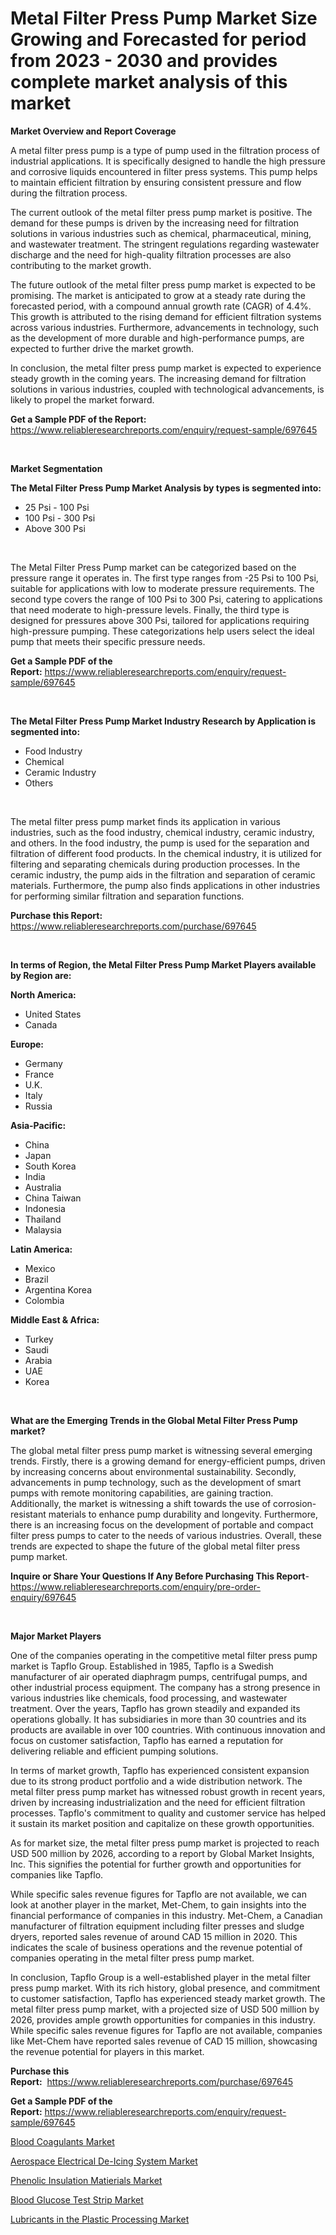 <p><h1>Metal Filter Press Pump Market Size Growing and Forecasted for period from 2023 - 2030 and provides complete market analysis of this market</h1></p><p><strong>Market Overview and Report Coverage</strong></p>
<p><p>A metal filter press pump is a type of pump used in the filtration process of industrial applications. It is specifically designed to handle the high pressure and corrosive liquids encountered in filter press systems. This pump helps to maintain efficient filtration by ensuring consistent pressure and flow during the filtration process.</p><p>The current outlook of the metal filter press pump market is positive. The demand for these pumps is driven by the increasing need for filtration solutions in various industries such as chemical, pharmaceutical, mining, and wastewater treatment. The stringent regulations regarding wastewater discharge and the need for high-quality filtration processes are also contributing to the market growth.</p><p>The future outlook of the metal filter press pump market is expected to be promising. The market is anticipated to grow at a steady rate during the forecasted period, with a compound annual growth rate (CAGR) of 4.4%. This growth is attributed to the rising demand for efficient filtration systems across various industries. Furthermore, advancements in technology, such as the development of more durable and high-performance pumps, are expected to further drive the market growth.</p><p>In conclusion, the metal filter press pump market is expected to experience steady growth in the coming years. The increasing demand for filtration solutions in various industries, coupled with technological advancements, is likely to propel the market forward.</p></p>
<p><strong>Get a Sample PDF of the Report:</strong> <a href="https://www.reliableresearchreports.com/enquiry/request-sample/697645">https://www.reliableresearchreports.com/enquiry/request-sample/697645</a></p>
<p>&nbsp;</p>
<p><strong>Market Segmentation</strong></p>
<p><strong>The Metal Filter Press Pump Market Analysis by types is segmented into:</strong></p>
<p><ul><li>25 Psi - 100 Psi</li><li>100 Psi - 300 Psi</li><li>Above 300 Psi</li></ul></p>
<p>&nbsp;</p>
<p><p>The Metal Filter Press Pump market can be categorized based on the pressure range it operates in. The first type ranges from -25 Psi to 100 Psi, suitable for applications with low to moderate pressure requirements. The second type covers the range of 100 Psi to 300 Psi, catering to applications that need moderate to high-pressure levels. Finally, the third type is designed for pressures above 300 Psi, tailored for applications requiring high-pressure pumping. These categorizations help users select the ideal pump that meets their specific pressure needs.</p></p>
<p><strong>Get a Sample PDF of the Report:</strong>&nbsp;<a href="https://www.reliableresearchreports.com/enquiry/request-sample/697645">https://www.reliableresearchreports.com/enquiry/request-sample/697645</a></p>
<p>&nbsp;</p>
<p><strong>The Metal Filter Press Pump Market Industry Research by Application is segmented into:</strong></p>
<p><ul><li>Food Industry</li><li>Chemical</li><li>Ceramic Industry</li><li>Others</li></ul></p>
<p>&nbsp;</p>
<p><p>The metal filter press pump market finds its application in various industries, such as the food industry, chemical industry, ceramic industry, and others. In the food industry, the pump is used for the separation and filtration of different food products. In the chemical industry, it is utilized for filtering and separating chemicals during production processes. In the ceramic industry, the pump aids in the filtration and separation of ceramic materials. Furthermore, the pump also finds applications in other industries for performing similar filtration and separation functions.</p></p>
<p><strong>Purchase this Report:</strong>&nbsp; <a href="https://www.reliableresearchreports.com/purchase/697645">https://www.reliableresearchreports.com/purchase/697645</a></p>
<p>&nbsp;</p>
<p><strong>In terms of Region, the Metal Filter Press Pump Market Players available by Region are:</strong></p>
<p>
    <p> <strong> North America: </strong>
        <ul>
            <li>United States</li>
            <li>Canada</li>
        </ul>
        </p> 
    <p> <strong> Europe: </strong>
        <ul>
            <li>Germany</li>
            <li>France</li>
            <li>U.K.</li>
            <li>Italy</li>
            <li>Russia</li>
        </ul>
        </p> 
    <p> <strong> Asia-Pacific: </strong>
        <ul>
            <li>China</li>
            <li>Japan</li>
            <li>South Korea</li>
            <li>India</li>
            <li>Australia</li>
            <li>China Taiwan</li>
            <li>Indonesia</li>
            <li>Thailand</li>
            <li>Malaysia</li>
        </ul>
        </p> 
    <p> <strong> Latin America: </strong>
        <ul>
            <li>Mexico</li>
            <li>Brazil</li>
            <li>Argentina Korea</li>
            <li>Colombia</li>
        </ul>
        </p> 
    <p> <strong> Middle East & Africa: </strong>
        <ul>
            <li>Turkey</li>
            <li>Saudi</li>
            <li>Arabia</li>
            <li>UAE</li>
            <li>Korea</li>
        </ul>
    </p>
    </p>
<p>&nbsp;</p>
<p><strong>What are the Emerging Trends in the Global Metal Filter Press Pump market?</strong></p>
<p><p>The global metal filter press pump market is witnessing several emerging trends. Firstly, there is a growing demand for energy-efficient pumps, driven by increasing concerns about environmental sustainability. Secondly, advancements in pump technology, such as the development of smart pumps with remote monitoring capabilities, are gaining traction. Additionally, the market is witnessing a shift towards the use of corrosion-resistant materials to enhance pump durability and longevity. Furthermore, there is an increasing focus on the development of portable and compact filter press pumps to cater to the needs of various industries. Overall, these trends are expected to shape the future of the global metal filter press pump market.</p></p>
<p><strong>Inquire or Share Your Questions If Any Before Purchasing This Report</strong>- <a href="https://www.reliableresearchreports.com/enquiry/pre-order-enquiry/697645">https://www.reliableresearchreports.com/enquiry/pre-order-enquiry/697645</a></p>
<p>&nbsp;</p>
<p><strong>Major Market Players</strong></p>
<p><p>One of the companies operating in the competitive metal filter press pump market is Tapflo Group. Established in 1985, Tapflo is a Swedish manufacturer of air operated diaphragm pumps, centrifugal pumps, and other industrial process equipment. The company has a strong presence in various industries like chemicals, food processing, and wastewater treatment. Over the years, Tapflo has grown steadily and expanded its operations globally. It has subsidiaries in more than 30 countries and its products are available in over 100 countries. With continuous innovation and focus on customer satisfaction, Tapflo has earned a reputation for delivering reliable and efficient pumping solutions.</p><p>In terms of market growth, Tapflo has experienced consistent expansion due to its strong product portfolio and a wide distribution network. The metal filter press pump market has witnessed robust growth in recent years, driven by increasing industrialization and the need for efficient filtration processes. Tapflo's commitment to quality and customer service has helped it sustain its market position and capitalize on these growth opportunities.</p><p>As for market size, the metal filter press pump market is projected to reach USD 500 million by 2026, according to a report by Global Market Insights, Inc. This signifies the potential for further growth and opportunities for companies like Tapflo.</p><p>While specific sales revenue figures for Tapflo are not available, we can look at another player in the market, Met-Chem, to gain insights into the financial performance of companies in this industry. Met-Chem, a Canadian manufacturer of filtration equipment including filter presses and sludge dryers, reported sales revenue of around CAD 15 million in 2020. This indicates the scale of business operations and the revenue potential of companies operating in the metal filter press pump market.</p><p>In conclusion, Tapflo Group is a well-established player in the metal filter press pump market. With its rich history, global presence, and commitment to customer satisfaction, Tapflo has experienced steady market growth. The metal filter press pump market, with a projected size of USD 500 million by 2026, provides ample growth opportunities for companies in this industry. While specific sales revenue figures for Tapflo are not available, companies like Met-Chem have reported sales revenue of CAD 15 million, showcasing the revenue potential for players in this market.</p></p>
<p><strong>Purchase this Report:</strong>&nbsp;&nbsp;<a href="https://www.reliableresearchreports.com/purchase/697645">https://www.reliableresearchreports.com/purchase/697645</a></p>
<p></p>
<p><strong>Get a Sample PDF of the Report:</strong>&nbsp;<a href="https://www.reliableresearchreports.com/enquiry/request-sample/697645">https://www.reliableresearchreports.com/enquiry/request-sample/697645</a></p>
<p><p><a href="https://medium.com/@loretamusaj85/blood-coagulants-market-opportunities-and-strategies-forecast-for-period-from-2023-2030-8b1747a2190a">Blood Coagulants Market</a></p><p><a href="https://www.linkedin.com/pulse/aerospace-electrical-de-icing-system-market-insights-players/">Aerospace Electrical De-Icing System Market</a></p><p><a href="https://www.linkedin.com/pulse/phenolic-insulation-matierials-market-size-2023-2030/">Phenolic Insulation Matierials Market</a></p><p><a href="https://medium.com/@timothychapman46/blood-glucose-test-strip-market-size-cagr-trends-2024-2030-53566c472477">Blood Glucose Test Strip Market</a></p><p><a href="https://www.linkedin.com/pulse/lubricants-plastic-processing-market-challenges-opportunities/">Lubricants in the Plastic Processing Market</a></p></p>